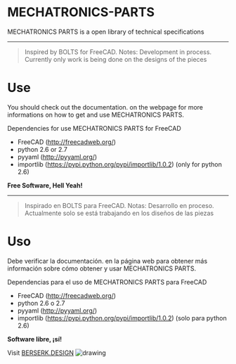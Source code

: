 MECHATRONICS-PARTS
==========
MECHATRONICS PARTS is a open library of technical specifications

---

> Inspired by BOLTS for FreeCAD. 
> Notes: Development in process. Currently only work is being done on the designs of the pieces

# Use 
You should check out the documentation. on the webpage for more informations on how to get and use MECHATRONICS PARTS.

Dependencies for use MECHATRONICS PARTS for FreeCAD

+ FreeCAD (http://freecadweb.org/) 
+ python 2.6 or 2.7 
+ pyyaml (http://pyyaml.org/) 
+ importlib (https://pypi.python.org/pypi/importlib/1.0.2) (only for python 2.6)

**Free Software, Hell Yeah!**

---

> Inspirado en BOLTS para FreeCAD. 
> Notas: Desarrollo en proceso. Actualmente solo se está trabajando en los diseños de las piezas

# Uso  
Debe verificar la documentación. en la página web para obtener más información sobre cómo obtener y usar MECHATRONICS PARTS.

Dependencias para el uso de MECHATRONICS PARTS para FreeCAD

+ FreeCAD (http://freecadweb.org/)
+ python 2.6 o 2.7
+ pyyaml (http://pyyaml.org/)
+ importlib (https://pypi.python.org/pypi/importlib/1.0.2) (solo para python 2.6)

**Software libre, ¡sí!**

Visit [BERSERK.DESIGN]
![drawing](https://media.licdn.com/dms/image/C560BAQEXZmvS-bai1w/company-logo_200_200/0?e=2159024400&v=beta&t=Es5vOigCKAtdk8s82fdOE8WkOtptGy1TYLPwHUZnqLo)


[BERSERK.DESIGN]: <http://berserk.design>


